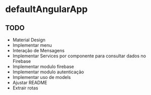 # defaultAngularApp

## TODO

* Material Design
* Implementar menu
* Interação de Mensagens
* Implementar Services por componente para consultar dados no Firebase
* Implementar modulo firebase
* Implementar modulo autenticação
* Implementar uso de models
* Ajustar README
* Extrair rotas
